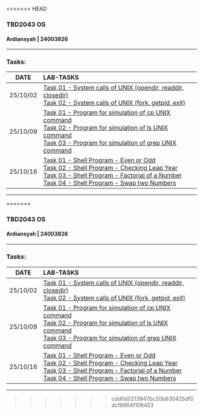 <<<<<<< HEAD
###  TBD2043 OS
#### Ardiansyah | 24003826

___

### Tasks:
|   DATE   | LAB-TASKS                                                                                                                                                                                                                                                                                                                                                                                                                                                                                                                                                                                          |
|:--------:|:---------------------------------------------------------------------------------------------------------------------------------------------------------------------------------------------------------------------------------------------------------------------------------------------------------------------------------------------------------------------------------------------------------------------------------------------------------------------------------------------------------------------------------------------------------------------------------------------------|
| 25/10/02 | [Task 01 - System calls of UNIX (opendir, readdir, closedir)](25_10_02-Task1-2/task_1.c)  <br/>[Task 02 - System calls of UNIX (fork, getpid, exit)](25_10_02-Task1-2/task_2.c)|
| 25/10/09 | [Task 01 - Program for simulation of cp UNIX command](25_10_09-Task1-2-3/task_1.c) <br/>[Task 02 - Program for simulation of ls UNIX command](25_10_09-Task1-2-3/task_2.c) <br/>[Task 03 - Program for simulation of grep UNIX command](25_10_09-Task1-2-3/task_3.c)|
| 25/10/16 | [Task 01 - Shell Program - Even or Odd](25_10_16-Task1-2-3-4/task_1.sh) <br/>[Task 02 - Shell Program - Checking Leap Year](25_10_16-Task1-2-3-4/task_2.sh) <br/>[Task 03 - Shell Program - Factorial of a Number](25_10_16-Task1-2-3-4/task_3.sh) <br/>[Task 04 - Shell Program - Swap two Numbers](25_10_16-Task1-2-3-4/task_4.sh)|
___
=======
###  TBD2043 OS
#### Ardiansyah | 24003826

___

### Tasks:
|   DATE   | LAB-TASKS                                                                                                                                                                                                                                                                                                                                                                                                                                                                                                                                                                                          |
|:--------:|:---------------------------------------------------------------------------------------------------------------------------------------------------------------------------------------------------------------------------------------------------------------------------------------------------------------------------------------------------------------------------------------------------------------------------------------------------------------------------------------------------------------------------------------------------------------------------------------------------|
| 25/10/02 | [Task 01 - System calls of UNIX (opendir, readdir, closedir)](25_10_02-Task1-2/task_1.c)  <br/>[Task 02 - System calls of UNIX (fork, getpid, exit)](25_10_02-Task1-2/task_2.c)|
| 25/10/09 | [Task 01 - Program for simulation of cp UNIX command](25_10_09-Task1-2-3/task_1.c) <br/>[Task 02 - Program for simulation of ls UNIX command](25_10_09-Task1-2-3/task_2.c) <br/>[Task 03 - Program for simulation of grep UNIX command](25_10_09-Task1-2-3/task_3.c)|
| 25/10/16 | [Task 01 - Shell Program - Even or Odd](25_10_16-Task1-2-3-4/task1.sh) <br/>[Task 02 - Shell Program - Checking Leap Year](25_10_16-Task1-2-3-4/task2.sh) <br/>[Task 03 - Shell Program - Factorial of a Number](25_10_16-Task1-2-3-4/task3.sh) <br/>[Task 04 - Shell Program - Swap two Numbers](25_10_16-Task1-2-3-4/task4.sh)|
___
>>>>>>> cdd0d0213947bc20b630425df0dcf8864f106453

